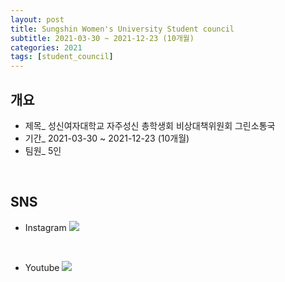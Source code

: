 ```yaml
---
layout: post
title: Sungshin Women's University Student council
subtitle: 2021-03-30 ~ 2021-12-23 (10개월)
categories: 2021  
tags: [student_council]  
---
```

## 개요  
- 제목_ 성신여자대학교 자주성신 총학생회 비상대책위원회 그린소통국
- 기간_ 2021-03-30 ~ 2021-12-23 (10개월)
- 팀원_ 5인 

<br>

## SNS  
- Instagram
<a href="https://www.instagram.com/sungshinchonghak"><img src="https://img.shields.io/badge/Instagram-E4405F?style=flat-square&logo=Instagram&logoColor=white&link=https://www.instagram.com/sungshinchonghak"/></a>

<br>

- Youtube 
<a href="https://www.youtube.com/channel/UCIjnXxg1h8h53neXM9pvEmA"><img src="https://img.shields.io/badge/Youtube-FF0000?style=flat-square&logo=Youtube&logoColor=white&link=https://www.youtube.com/channel/UCIjnXxg1h8h53neXM9pvEmA"/></a>
